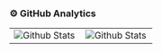 ### ⚙️ GitHub Analytics

<table>
  <tr>
    <td>
      <img
        align="left"
        src="https://github-readme-stats.vercel.app/api?username=gsSantiiago&theme=dracula&hide_border=false"
        alt="Github Stats"
      />
    </td>
    <td>
      <img
        align="left"
        src="https://github-readme-stats.vercel.app/api/top-langs/?username=gsSantiiago&theme=dracula&hide_border=false&count_private=true&layout=compact"
        alt="Github Stats"
      />
    </td>
  </tr>
</table>
